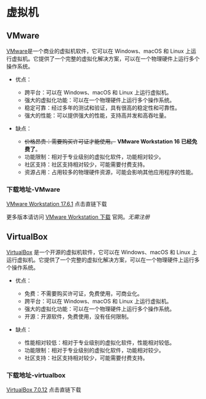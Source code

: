 # 虚拟机

## VMware

[VMware][vmware]是一个商业的虚拟机软件，它可以在 Windows、macOS 和 Linux 上运行虚拟机。它提供了一个完整的虚拟化解决方案，可以在一个物理硬件上运行多个操作系统。

- 优点：
  - 跨平台：可以在 Windows、macOS 和 Linux 上运行虚拟机。
  - 强大的虚拟化功能：可以在一个物理硬件上运行多个操作系统。
  - 稳定可靠：经过多年的测试和验证，具有很高的稳定性和可靠性。
  - 强大的性能：可以提供强大的性能，支持高并发和高吞吐量。

- 缺点：
  - ~~价格昂贵：需要购买许可证才能使用。~~ **VMware Workstation 16 已经免费了**。
  - 功能限制：相对于专业级别的虚拟化软件，功能相对较少。
  - 社区支持：社区支持相对较少，可能需要付费支持。
  - 资源占用：占用较多的物理硬件资源，可能会影响其他应用程序的性能。

### 下载地址-VMware

[VMware Workstation 17.6.1][vmware17.6.1] 点击直链下载

更多版本请访问 [VMware Workstation 下载][vmware-download] 官网。*无需注册*

## VirtualBox

[VirtualBox][virtualbox] 是一个开源的虚拟机软件，它可以在 Windows、macOS 和 Linux 上运行虚拟机。它提供了一个完整的虚拟化解决方案，可以在一个物理硬件上运行多个操作系统。

- 优点：
  - 免费：不需要购买许可证，免费使用，可商业化。
  - 跨平台：可以在 Windows、macOS 和 Linux 上运行虚拟机。
  - 强大的虚拟化功能：可以在一个物理硬件上运行多个操作系统。
  - 开源：开源软件，免费使用，没有任何限制。

- 缺点：
  - 性能相对较低：相对于专业级别的虚拟化软件，性能相对较低。
  - 功能限制：相对于专业级别的虚拟化软件，功能相对较少。
  - 社区支持：社区支持相对较少，可能需要付费支持。

### 下载地址-virtualbox

[VirtualBox 7.0.12][virtualbox-download] 点击直链下载

[vmware]: www.wmware.com
[virtualbox]: https://www.virtualbox.org/
[vmware17.6.1]: https://softwareupdate.vmware.com/cds/vmw-desktop/ws/17.6.1/24319023/windows/core/VMware-workstation-17.6.1-24319023.exe.tar
[vmware-download]: https://softwareupdate.vmware.com/cds/vmw-desktop/ws/
[virtualbox-download]: https://www.virtualbox.org/wiki/Downloads
